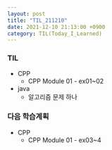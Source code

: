 ```yaml
---
layout: post
title: "TIL_211210"
date: 2021-12-10 21:13:00 +0900
category: TIL(Today_I_Learned)
---
```


### TIL
- CPP
	- CPP Module 01 - ex01~02
- java
	- 알고리즘 문제 하나
### 다음 학습계획
- CPP
	- CPP Module 01 - ex03~4

